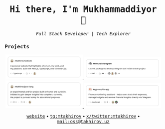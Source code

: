 <h1 align="center">
  <samp>Hi there, I'm Mukhammaddiyor 👋</samp>
</h1>

<p align="center">
  <em><samp>Full Stack Developer | Tech Explorer</samp></em>
</p>

<h3>
  <samp>Projects</samp>
</h2>

<div align="center">
  <a href="https://github.com/mtakhirov/website">
    <picture>
      <source media="(prefers-color-scheme: dark)" srcset="./assets/projects/website.png">
      <img alt="A personal website that highlights who I am, my work, and my passions. Built with Next.js, TypeScript, and Tailwind CSS." src="./assets/projects/website-light.png" width="49%">
    </picture>
  </a>

  <a href="https://github.com/mirmuxsin/laragram">
    <picture>
      <source media="(prefers-color-scheme: dark)" srcset="./assets/projects/laragram.png">
      <img alt="Laravel package to develop telegram bot inside laravel project" src="./assets/projects/laragram-light.png" width="49%">
    </picture>
  </a>

  <a href="https://github.com/mtakhirov/jovo-lang">
    <picture>
      <source media="(prefers-color-scheme: dark)" srcset="./assets/projects/jovo-lang.png">
      <img alt="an experimental and fun project built on humor and curiosity, initiated to gain deeper insights into compilers. currently, the project is pursued solely for educational purposes." src="./assets/projects/jovo-lang-light.png" width="49%">
    </picture>
  </a>

  <a href="https://github.com/kayp-oss/fin-app">
    <picture>
      <source media="(prefers-color-scheme: dark)" srcset="./assets/projects/fin-app.png">
      <img alt="Finance monitoring assistant - helps users track their expenses, manage budgets and receive financial insights directly via Telegram." src="./assets/projects/fin-app-light.png" width="49%">
    </picture>
  </a>
</div>

<p align="center">
  <a href="https://takhirov.uz/"><samp>website</samp></a> •
  <a href="https://t.me/mtakhirov"><samp>tg:mtakhirov</samp></a> •
  <a href="https://x.com/mtakhirov"><samp>x/twitter:mtakhirov</samp></a> •
  <a href="mailto:oss@takhirov.uz"><samp>mail:oss@takhirov.uz</samp></a>
</p>

 
